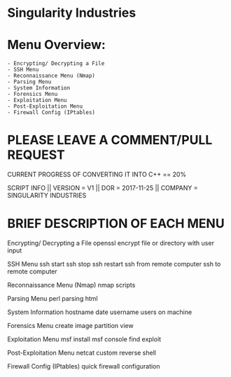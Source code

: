 #                              Singularity Industries

   # Menu Overview:
    - Encrypting/ Decrypting a File
    - SSH Menu
    - Reconnaissance Menu (Nmap)
    - Parsing Menu
    - System Information
    - Forensics Menu
    - Exploitation Menu
    - Post-Exploitation Menu
    - Firewall Config (IPtables)

  # PLEASE LEAVE A COMMENT/PULL REQUEST 
  CURRENT PROGRESS OF CONVERTING IT INTO C++ == 20%
  
  SCRIPT INFO 
  || VERSION = V1
  || DOR = 2017-11-25
  || COMPANY = SINGULARITY INDUSTRIES
  
  # BRIEF DESCRIPTION OF EACH MENU 
  Encrypting/ Decrypting a File
      openssl encrypt file or directory with user input
  
  SSH Menu
      ssh start
	ssh stop
	ssh restart
	ssh from remote computer
	ssh to remote computer
  
  Reconnaissance Menu (Nmap)
      nmap scripts
  
  Parsing Menu
      perl parsing html
      
  System Information
      hostname
	date
	username
	users on machine
  
  Forensics Menu
      create image
	partition view
  
  Exploitation Menu
      msf install
	msf console
	find exploit
	
  
  Post-Exploitation Menu
      netcat 
	custom reverse shell
  
  Firewall Config (IPtables)
      quick firewall configuration
